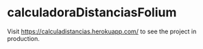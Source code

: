 # calculadoraDistanciasFolium
Visit https://calculadistancias.herokuapp.com/ to see the project in production.
